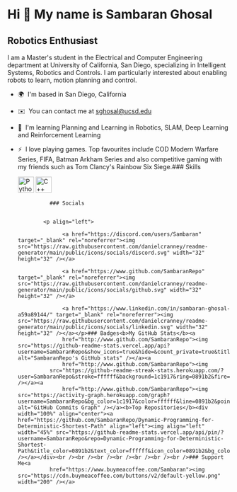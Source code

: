Hi 👋 My name is Sambaran Ghosal
================================

Robotics Enthusiast
-------------------

I am a Master's student in the Electrical and Computer Engineering department at University of California, San Diego, specializing in Intelligent Systems, Robotics and Controls. I am particularly interested about enabling robots to learn, motion planning and control.

*   🌍  I'm based in San Diego, California
*   ✉️  You can contact me at [sghosal@ucsd.edu](mailto:sghosal@ucsd.edu)
*   🧠  I'm learning Planning and Learning in Robotics, SLAM, Deep Learning and Reinforcement Learning
*   ⚡  I love playing games. Top favourites include COD Modern Warfare Series, FIFA, Batman Arkham Series and also competitive gaming with my friends such as Tom Clancy's Rainbow Six Siege.### Skills<p align="left">
                                <a href="https://www.python.org/" target="_blank" rel="noreferrer"><img src="https://raw.githubusercontent.com/danielcranney/readme-generator/main/public/icons/skills/python-colored.svg" width="36" height="36" alt="Python" /></a>
                                <a href="https://docs.microsoft.com/en-us/cpp/?view=msvc-170" target="_blank" rel="noreferrer"><img src="https://raw.githubusercontent.com/danielcranney/readme-generator/main/public/icons/skills/cplusplus-colored.svg" width="36" height="36" alt="C++" /></a>
                    </p>
                    
                  ### Socials
                  
                  
                <p align="left">
                          
                      <a href="https://discord.com/users/Sambaran" target="_blank" rel="noreferrer"><img src="https://raw.githubusercontent.com/danielcranney/readme-generator/main/public/icons/socials/discord.svg" width="32" height="32" /></a>
                          
                      <a href="https://www.github.com/SambaranRepo" target="_blank" rel="noreferrer"><img src="https://raw.githubusercontent.com/danielcranney/readme-generator/main/public/icons/socials/github.svg" width="32" height="32" /></a>
                          
                      <a href="https://www.linkedin.com/in/sambaran-ghosal-a59a89144/" target="_blank" rel="noreferrer"><img src="https://raw.githubusercontent.com/danielcranney/readme-generator/main/public/icons/socials/linkedin.svg" width="32" height="32" /></a></p>### Badges<b>My GitHub Stats</b><a
                      href="http://www.github.com/SambaranRepo"><img src="https://github-readme-stats.vercel.app/api?username=SambaranRepo&show_icons=true&hide=&count_private=true&title_color=0891b2&text_color=ffffff&icon_color=0891b2&bg_color=1c1917&hide_border=true&show_icons=true" alt="SambaranRepo's GitHub stats" /></a><a
                      href="http://www.github.com/SambaranRepo"><img
                  src="https://github-readme-streak-stats.herokuapp.com/?user=SambaranRepo&stroke=ffffff&background=1c1917&ring=0891b2&fire=0891b2&currStreakNum=ffffff&currStreakLabel=0891b2&sideNums=ffffff&sideLabels=ffffff&dates=ffffff&hide_border=true" /></a><a
                      href="http://www.github.com/SambaranRepo"><img src="https://activity-graph.herokuapp.com/graph?username=SambaranRepo&bg_color=1c1917&color=ffffff&line=0891b2&point=ffffff&area_color=1c1917&area=true&hide_border=true&custom_title=GitHub%20Commits%20Graph" alt="GitHub Commits Graph" /></a><b>Top Repositories</b><div width="100%" align="center"><a href="https://github.com/SambaranRepo/Dynamic-Programming-for-Deterministic-Shortest-Path" align="left"><img align="left" width="45%" src="https://github-readme-stats.vercel.app/api/pin/?username=SambaranRepo&repo=Dynamic-Programming-for-Deterministic-Shortest-Path&title_color=0891b2&text_color=ffffff&icon_color=0891b2&bg_color=1c1917&hide_border=true&locale=en" /></a></div><br /><br /><br /><br /><br /><br /><br />### Support Me<a
                  href="https://www.buymeacoffee.com/Sambaran"><img src="https://cdn.buymeacoffee.com/buttons/v2/default-yellow.png" width="200" /></a>
